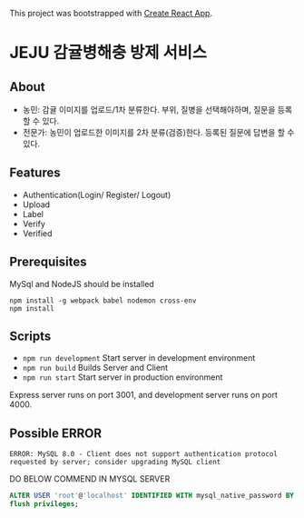 This project was bootstrapped with [Create React App](https://github.com/facebook/create-react-app).

# JEJU 감귤병해충 방제 서비스

## About

- 농민: 감귤 이미지를 업로드/1차 분류한다. 부위, 질병을 선택해야하며, 질문을 등록할 수 있다. 
- 전문가: 농민이 업로드한 이미지를 2차 분류(검증)한다. 등록된 질문에 답변을 할 수 있다. 

## Features

- Authentication(Login/ Register/ Logout)
- Upload
- Label
- Verify
- Verified

## Prerequisites

MySql and NodeJS should be installed

```
npm install -g webpack babel nodemon cross-env
npm install
```

## Scripts

- `npm run development` Start server in development environment
- `npm run build` Builds Server and Client
- `npm run start` Start server in production environment

Express server runs on port 3001, and development server runs on port 4000.

## Possible ERROR 

```Shell
ERROR: MySQL 8.0 - Client does not support authentication protocol requested by server; consider upgrading MySQL client
```

DO BELOW COMMEND IN MYSQL SERVER

```SQL
ALTER USER 'root'@'localhost' IDENTIFIED WITH mysql_native_password BY 'your_password';
flush privileges;
```